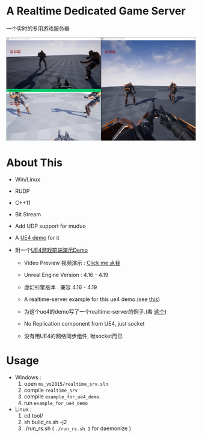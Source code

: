 # A Realtime Dedicated Game Server

一个实时的专用游戏服务器


![UE4DemoScreenshot.png](./img/UE4DemoScreenshot.png)




<!-- 

# Download & Play
 
 
- Client : [UE4ClientDemo.exe (Win32)](https://pan.baidu.com/s/1B0pMYls7JVYqEWyKH4gkXg) , just check it out !

- 客户端 : 下载 [UE4ClientDemo.exe (Win32)](https://pan.baidu.com/s/1B0pMYls7JVYqEWyKH4gkXg) 玩一下 !

- Server : A server instance is running on my VPS, so just double click the UE4ClientDemo.exe that will connect to my server automatically, enjoy !

- 服务器 : 我VPS上运行着一个服务器实例, 你只需要双击 UE4ClientDemo.exe , 它就会自动连到服务器啦 

! -->



# About This 


- Win/Linux
- RUDP
- C++11
- Bit Stream
- Add UDP support for muduo

- A [UE4 demo](https://github.com/no5ix/realtime-server-ue4-demo) for it
- 附一个[UE4游戏前端演示Demo](https://github.com/no5ix/realtime-server-ue4-demo)
    - Video Preview 视频演示 : [Click me 点我](https://hulinhong.com)

    - Unreal Engine Version : 4.16 - 4.19
    - 虚幻引擎版本 : 兼容 4.16 - 4.19

    - A realtime-server example for this ue4 demo.(see [this](https://github.com/no5ix/realtime-server/tree/master/example/for_ue4_demo))
    - 为这个ue4的demo写了一个realtime-server的例子.(看 [这个](https://github.com/no5ix/realtime-server/tree/master/example/for_ue4_demo))

    - No Replication component from UE4, just socket
    - 没有用UE4的网络同步组件, 唯socket而已



# Usage


- Windows : 
    1. open ` ms_vs2015/realtime_srv.sln `
    2. compile `realtime_srv`
    3. compile `example_for_ue4_demo`. 
    4. run `example_for_ue4_demo`
- Linux : 
    1. cd tool/
    2. sh build_rs.sh -j2
    3. ./run_rs.sh ( ` ./run_rs.sh 1 ` for daemonize )